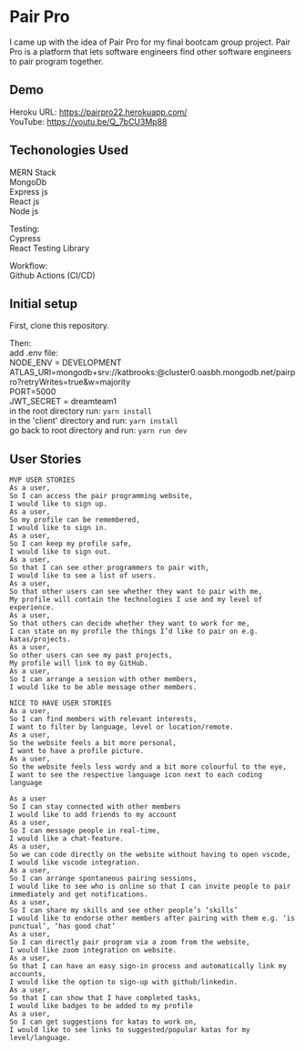 
# Pair Pro

I came up with the idea of Pair Pro for my final bootcam group project. Pair Pro is a platform that lets software engineers find other software engineers to pair program together. 

## Demo

Heroku URL: https://pairpro22.herokuapp.com/ <br>
YouTube: https://youtu.be/Q_7bCU3Mp88

## Techonologies Used

MERN Stack <br>
MongoDb <br>
Express js <br>
React js <br>
Node js <br>

Testing:<br>
Cypress<br>
React Testing Library<br>

Workflow:<br>
Github Actions (CI/CD)<br>


## Initial setup

First, clone this repository. 

Then:<br>
add .env file: <br>
NODE_ENV = DEVELOPMENT<br>
ATLAS_URI=mongodb+srv://katbrooks:<password>@cluster0.oasbh.mongodb.net/pairpro?retryWrites=true&w=majority<br>
PORT=5000<br>
JWT_SECRET = dreamteam1<br>
in the root directory run: ```yarn install```<br>
in the 'client' directory and run: ```yarn install```<br>
go back to root directory and run: ```yarn run dev```<br>


## User Stories
```
MVP USER STORIES
As a user,
So I can access the pair programming website,
I would like to sign up.
As a user, 
So my profile can be remembered,
I would like to sign in.
As a user,
So I can keep my profile safe,
I would like to sign out. 
As a user, 
So that I can see other programmers to pair with,
I would like to see a list of users.
As a user, 
So that other users can see whether they want to pair with me,
My profile will contain the technologies I use and my level of experience.
As a user,
So that others can decide whether they want to work for me, 
I can state on my profile the things I’d like to pair on e.g. katas/projects.
As a user,
So other users can see my past projects,
My profile will link to my GitHub.
As a user, 
So I can arrange a session with other members, 
I would like to be able message other members.

NICE TO HAVE USER STORIES
As a user, 
So I can find members with relevant interests,
I want to filter by language, level or location/remote.
As a user,
So the website feels a bit more personal, 
I want to have a profile picture.
As a user,
So the website feels less wordy and a bit more colourful to the eye,
I want to see the respective language icon next to each coding language

As a user
So I can stay connected with other members
I would like to add friends to my account
As a user, 
So I can message people in real-time, 
I would like a chat-feature.
As a user, 
So we can code directly on the website without having to open vscode, 
I would like vscode integration.
As a user, 
So I can arrange spontaneous pairing sessions, 
I would like to see who is online so that I can invite people to pair immediately and get notifications.
As a user,
So I can share my skills and see other people’s ‘skills’
I would like to endorse other members after pairing with them e.g. ‘is punctual’, ‘has good chat’
As a user, 
So I can directly pair program via a zoom from the website, 
I would like zoom integration on website.
As a user, 
So that I can have an easy sign-in process and automatically link my accounts, 
I would like the option to sign-up with github/linkedin.
As a user,
So that I can show that I have completed tasks,
I would like badges to be added to my profile
As a user, 
So I can get suggestions for katas to work on, 
I would like to see links to suggested/popular katas for my level/language.
```
